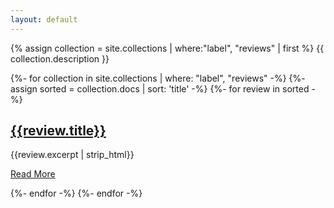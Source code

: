 ```yaml
---
layout: default
---
```


<link rel="stylesheet" type="text/css" href="assets/css/reviews.css">

{% assign collection = site.collections | where:"label", "reviews" | first %}
{{ collection.description }}

{%- for collection in site.collections | where: "label", "reviews" -%}
  {%- assign sorted = collection.docs | sort: 'title' -%}
  {%- for review in sorted -%} 
  
<article class='review-artical' id='{{review.title}}'>
  <div class='review-content'>
    <div class='review-body'>
      <div class="review-header">
        <div class="review-title">
          <h1>
            <a href="{{site.baseurl}}{{review.url}}">{{review.title}}</a>
          </h1>
        </div>
      </div>		
      <div class='review-excerpt'>
        <p class="excerpt">{{review.excerpt | strip_html}}</p>
      </div>
      <div class="review-action">
        <a class="read-more" href="{{site.baseurl}}{{review.url}}">Read More</a>
      </div>
    </div>
  </div>
</article>

  {%- endfor -%}
{%- endfor -%}
